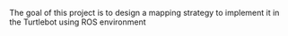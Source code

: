 The goal of this project is to design a mapping strategy to implement it in the Turtlebot using ROS environment

